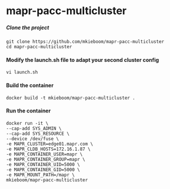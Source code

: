 # mapr-pacc-multicluster

##### Clone the project
```
git clone https://github.com/mkieboom/mapr-pacc-multicluster
cd mapr-pacc-multicluster
```

#### Modify the launch.sh file to adapt your second cluster config
```
vi launch.sh
```

#### Build the container
```
docker build -t mkieboom/mapr-pacc-multicluster .
```

#### Run the container
```
docker run -it \
--cap-add SYS_ADMIN \
--cap-add SYS_RESOURCE \
--device /dev/fuse \
-e MAPR_CLUSTER=edge01.mapr.com \
-e MAPR_CLDB_HOSTS=172.16.1.87 \
-e MAPR_CONTAINER_USER=mapr \
-e MAPR_CONTAINER_GROUP=mapr \
-e MAPR_CONTAINER_UID=5000 \
-e MAPR_CONTAINER_GID=5000 \
-e MAPR_MOUNT_PATH=/mapr \
mkieboom/mapr-pacc-multicluster
```
